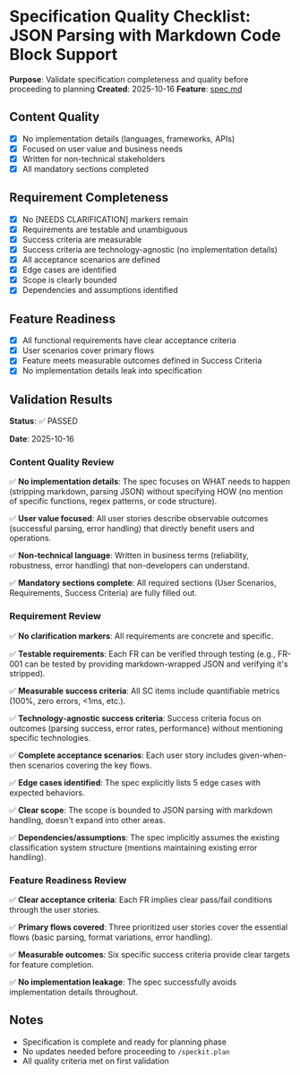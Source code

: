 # Specification Quality Checklist: JSON Parsing with Markdown Code Block Support

**Purpose**: Validate specification completeness and quality before proceeding to planning
**Created**: 2025-10-16
**Feature**: [spec.md](../spec.md)

## Content Quality

- [x] No implementation details (languages, frameworks, APIs)
- [x] Focused on user value and business needs
- [x] Written for non-technical stakeholders
- [x] All mandatory sections completed

## Requirement Completeness

- [x] No [NEEDS CLARIFICATION] markers remain
- [x] Requirements are testable and unambiguous
- [x] Success criteria are measurable
- [x] Success criteria are technology-agnostic (no implementation details)
- [x] All acceptance scenarios are defined
- [x] Edge cases are identified
- [x] Scope is clearly bounded
- [x] Dependencies and assumptions identified

## Feature Readiness

- [x] All functional requirements have clear acceptance criteria
- [x] User scenarios cover primary flows
- [x] Feature meets measurable outcomes defined in Success Criteria
- [x] No implementation details leak into specification

## Validation Results

**Status**: ✅ PASSED

**Date**: 2025-10-16

### Content Quality Review

✅ **No implementation details**: The spec focuses on WHAT needs to happen (stripping markdown, parsing JSON) without specifying HOW (no mention of specific functions, regex patterns, or code structure).

✅ **User value focused**: All user stories describe observable outcomes (successful parsing, error handling) that directly benefit users and operations.

✅ **Non-technical language**: Written in business terms (reliability, robustness, error handling) that non-developers can understand.

✅ **Mandatory sections complete**: All required sections (User Scenarios, Requirements, Success Criteria) are fully filled out.

### Requirement Review

✅ **No clarification markers**: All requirements are concrete and specific.

✅ **Testable requirements**: Each FR can be verified through testing (e.g., FR-001 can be tested by providing markdown-wrapped JSON and verifying it's stripped).

✅ **Measurable success criteria**: All SC items include quantifiable metrics (100%, zero errors, <1ms, etc.).

✅ **Technology-agnostic success criteria**: Success criteria focus on outcomes (parsing success, error rates, performance) without mentioning specific technologies.

✅ **Complete acceptance scenarios**: Each user story includes given-when-then scenarios covering the key flows.

✅ **Edge cases identified**: The spec explicitly lists 5 edge cases with expected behaviors.

✅ **Clear scope**: The scope is bounded to JSON parsing with markdown handling, doesn't expand into other areas.

✅ **Dependencies/assumptions**: The spec implicitly assumes the existing classification system structure (mentions maintaining existing error handling).

### Feature Readiness Review

✅ **Clear acceptance criteria**: Each FR implies clear pass/fail conditions through the user stories.

✅ **Primary flows covered**: Three prioritized user stories cover the essential flows (basic parsing, format variations, error handling).

✅ **Measurable outcomes**: Six specific success criteria provide clear targets for feature completion.

✅ **No implementation leakage**: The spec successfully avoids implementation details throughout.

## Notes

- Specification is complete and ready for planning phase
- No updates needed before proceeding to `/speckit.plan`
- All quality criteria met on first validation
